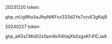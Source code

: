 

20231220 token:

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

20240227 token:

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